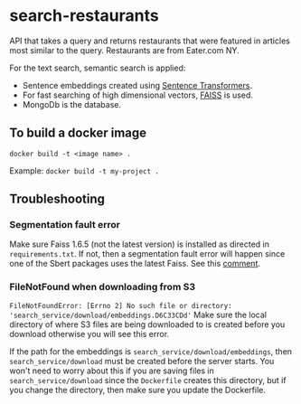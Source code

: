# search-restaurants

API that takes a query and returns restaurants that were featured in articles most similar to the query. Restaurants are from Eater.com NY.

For the text search, semantic search is applied:
* Sentence embeddings created using [Sentence Transformers](https://www.sbert.net/examples/applications/semantic-search/README.html).
* For fast searching of high dimensional vectors, [FAISS](https://github.com/facebookresearch/faiss) is used.
* MongoDb is the database.

## To build a docker image

`docker build -t <image name> .`

Example: `docker build -t my-project .`

## Troubleshooting

### Segmentation fault error

Make sure Faiss 1.6.5 (not the latest version) is installed as directed in `requirements.txt`. If not, then a segmentation fault error will happen since one of the Sbert packages uses the latest Faiss. See this [comment](https://github.com/facebookresearch/faiss/issues/2099#issuecomment-961172708).

### FileNotFound when downloading from S3

`FileNotFoundError: [Errno 2] No such file or directory: 'search_service/download/embeddings.D6C33CDd'`
Make sure the local directory of where S3 files are being downloaded to is created before you download otherwise you will see this error.

If the path for the embeddings is `search_service/download/embeddings`, then `search_service/download` must be created before the server starts. You won't need to worry about this if you are saving files in `search_service/download` since the `Dockerfile` creates this directory, but if you change the directory, then make sure you update the Dockerfile.
